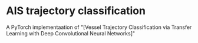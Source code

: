 # AIS trajectory classification
A PyTorch implementaation of "[Vessel Trajectory Classification via Transfer Learning with
Deep Convolutional Neural Networks]"

